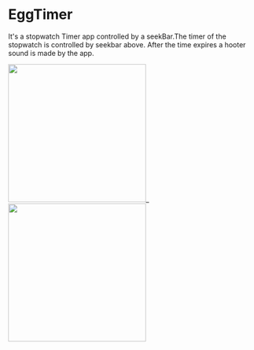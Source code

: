 # EggTimer
It's a stopwatch Timer app controlled by a seekBar.The timer of the stopwatch is controlled by seekbar above. After the time expires a hooter sound is made by the app.

<img src="https://user-images.githubusercontent.com/39986507/70394064-2b39ce00-1a17-11ea-9070-74ed6bf9306b.png" width="280">_<img src="https://user-images.githubusercontent.com/39986507/70394062-2aa13780-1a17-11ea-86c1-2590c2851713.png" width="280">
